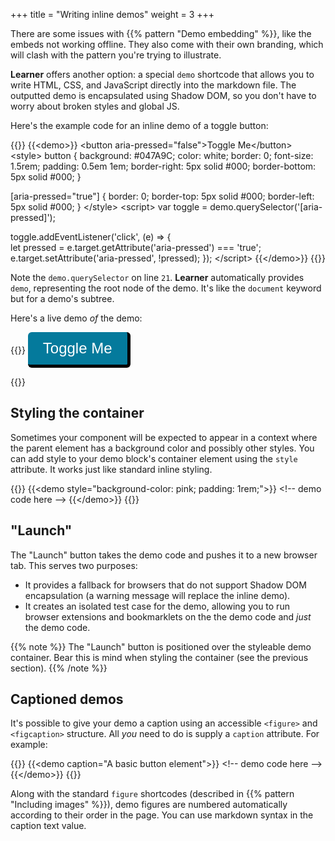 +++
title = "Writing inline demos"
weight = 3
+++

There are some issues with {{% pattern "Demo embedding" %}}, like the embeds not working offline. They also come with their own branding, which will clash with the pattern you're trying to illustrate.

**Learner** offers another option: a special `demo` shortcode that allows you to write HTML, CSS, and JavaScript directly into the markdown file. The outputted demo is encapsulated using Shadow DOM, so you don't have to worry about broken styles and global JS.

Here's the example code for an inline demo of a toggle button:

{{<codeBlock lang="html">}}
&#x7b;{&lt;demo>}}
&lt;button aria-pressed="false">Toggle Me&lt;/button>
&lt;style>
button {
    background: #047A9C;
    color: white;
    border: 0;
    font-size: 1.5rem;
    padding: 0.5em 1em;
    border-right: 5px solid #000;
    border-bottom: 5px solid #000;
}

[aria-pressed="true"] {
  border: 0;
  border-top: 5px solid #000;
  border-left: 5px solid #000;
}
&lt;/style>
&lt;script>
var toggle = demo.querySelector('[aria-pressed]');

toggle.addEventListener('click', (e) => {  
  let pressed = e.target.getAttribute('aria-pressed') === 'true';
  e.target.setAttribute('aria-pressed', !pressed);
});
&lt;/script>
&#x7b;{&lt;/demo>}}
{{</codeBlock>}}

Note the `demo.querySelector` on line `21`. **Learner** automatically provides `demo`, representing the root node of the demo. It's like the `document` keyword but for a demo's subtree.

Here's a live demo _of_ the demo:

{{<demo>}}
<button aria-pressed="false">Toggle Me</button>
<style>
button {
    background: #047A9C;
    color: white;
    border: 0;
    border-radius: 0.25em;
    font-size: 1.5rem;
    padding: 0.5em 1em;
    border-right: 5px solid #000;
    border-bottom: 5px solid #000;
}

[aria-pressed="true"] {
  border: 0;
  border-top: 5px solid #000;
  border-left: 5px solid #000;
}
</style>
<script>
var toggle = demo.querySelector('[aria-pressed]');

toggle.addEventListener('click', function () {  
  var pressed = this.getAttribute('aria-pressed') === 'true';
  this.setAttribute('aria-pressed', !pressed);
});
</script>
{{</demo>}}

## Styling the container

Sometimes your component will be expected to appear in a context where the parent element has a background color and possibly other styles. You can add style to your demo block's container element using the `style` attribute. It works just like standard inline styling.

{{<codeBlock lang="html">}}
&#x7b;{&lt;demo style="background-color: pink; padding: 1rem;">}}
&lt;!-- demo code here -->
&#x7b;{&lt;/demo>}}
{{</codeBlock>}}

## "Launch"

The "Launch" button takes the demo code and pushes it to a new browser tab. This serves two purposes:

* It provides a fallback for browsers that do not support Shadow DOM encapsulation (a warning message will replace the inline demo).
* It creates an isolated test case for the demo, allowing you to run browser extensions and bookmarklets on the the demo code and _just_ the demo code.

{{% note %}}
The "Launch" button is positioned over the styleable demo container. Bear this is mind when styling the container (see the previous section).
{{% /note %}}

## Captioned demos

It's possible to give your demo a caption using an accessible `<figure>` and `<figcaption>` structure. All _you_ need to do is supply a `caption` attribute. For example:

{{<codeBlock lang="html">}}
&#x7b;{&lt;demo caption="A basic button element">}}
&lt;!-- demo code here -->
&#x7b;{&lt;/demo>}}
{{</codeBlock>}}

Along with the standard `figure` shortcodes (described in {{% pattern "Including images" %}}), demo figures are numbered automatically according to their order in the page. You can use markdown syntax in the caption text value.
